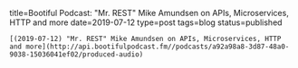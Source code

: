 
title=Bootiful Podcast: "Mr. REST" Mike Amundsen on APIs, Microservices, HTTP and more
date=2019-07-12
type=post
tags=blog
status=published
~~~~~~
[(2019-07-12) "Mr. REST" Mike Amundsen on APIs, Microservices, HTTP and more](http://api.bootifulpodcast.fm//podcasts/a92a98a8-3d87-48a0-9038-15036041ef02/produced-audio) 
            
